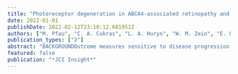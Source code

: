 ```yaml
---
title: "Photoreceptor degeneration in ABCA4-associated retinopathy and its genetic correlates"
date: 2022-01-01
publishDate: 2022-02-12T23:10:12.681951Z
authors: ["M. Pfau", "C. A. Cukras", "L. A. Huryn", "W. M. Zein", "E. Ullah", "M. P. Boyle", "A. Turriff", "M. A. Chen", "A. S. Hinduja", "H. E. Siebel", "R. B. Hufnagel", "B. G. Jeffrey", "B. P. Brooks"]
publication_types: ["2"]
abstract: "BACKGROUNDOutcome measures sensitive to disease progression are needed for ATP-binding cassette, sub-family A, member 4-associated (ABCA4-associated) retinopathy. We aimed to quantify ellipsoid zone (EZ) loss and photoreceptor degeneration beyond EZ-loss in ABCA4-associated retinopathy and investigate associations between photoreceptor degeneration, genotype, and age.METHODSWe analyzed 132 eyes from 66 patients (of 67 enrolled) with molecularly confirmed ABCA4-associated retinopathy from a prospective natural history study with a median [IQR] follow-up of 4.2 years [3.1, 5.1]. Longitudinal spectral-domain optical coherence tomography volume scans (37 B-scans, 30° × 15°) were segmented using a deep learning (DL) approach. For genotype-phenotype analysis, a model of ABCA4 variants was applied with the age of criterion EZ-loss (6.25 mm2) as the dependent variable.RESULTSPatients exhibited an average (square-root-transformed) EZ-loss progression rate of [95% CI] 0.09 mm/y [0.06, 0.11]. Outer nuclear layer (ONL) thinning extended beyond the area of EZ-loss. The average distance from the EZ-loss boundary to normalization of ONL thickness (to ±2 z score units) was 3.20° [2.53, 3.87]. Inner segment (IS) and outer segment (OS) thinning was less pronounced, with an average distance from the EZ-loss boundary to layer thickness normalization of 1.20° [0.91, 1.48] for the IS and 0.60° [0.49, 0.72] for the OS. An additive model of allele severity explained 52.7% of variability in the age of criterion EZ-loss.CONCLUSIONPatients with ABCA4-associated retinopathy exhibited significant alterations of photoreceptors outside of EZ-loss. DL-based analysis of photoreceptor laminae may help monitor disease progression and estimate the severity of ABCA4 variants.TRIAL REGISTRATIONClinicalTrials.gov identifier: NCT01736293.FUNDINGNational Eye Institute Intramural Research Program and German Research Foundation grant PF950/1-1."
featured: false
publication: "*JCI Insight*"
---
```


